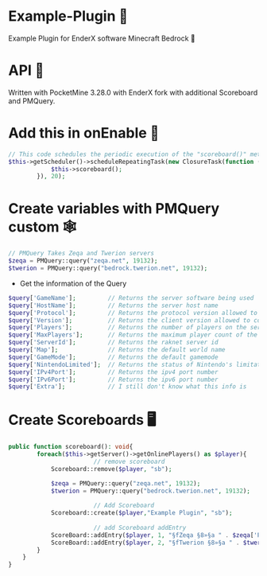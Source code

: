 # Example-Plugin :abacus:
Example Plugin for EnderX software Minecraft Bedrock :battery:

# API :bee:
Written with PocketMine 3.28.0 with EnderX fork with additional Scoreboard and PMQuery.

# Add this in onEnable 	:battery:
```php
// This code schedules the periodic execution of the "scoreboard()" method every 20 time units using the application's "scheduler".
$this->getScheduler()->scheduleRepeatingTask(new ClosureTask(function (): void{
			$this->scoreboard();
		}), 20);
```
</details>


# Create variables with PMQuery custom :spider_web:
```php
// PMQuery Takes Zeqa and Twerion servers
$zeqa = PMQuery::query("zeqa.net", 19132);
$twerion = PMQuery::query("bedrock.twerion.net", 19132);
```
</details>

- Get the information of the Query
```php
$query['GameName'];         // Returns the server software being used
$query['HostName'];         // Returns the server host name
$query['Protocol'];         // Returns the protocol version allowed to connect
$query['Version'];          // Returns the client version allowed to connect
$query['Players'];          // Returns the number of players on the server currently
$query['MaxPlayers'];       // Returns the maximum player count of the server
$query['ServerId'];         // Returns the raknet server id
$query['Map'];              // Returns the default world name
$query['GameMode'];         // Returns the default gamemode
$query['NintendoLimited'];  // Returns the status of Nintendo's limitation to join
$query['IPv4Port'];         // Returns the ipv4 port number
$query['IPv6Port'];         // Returns the ipv6 port number
$query['Extra'];            // I still don't know what this info is
```
</details>

# Create Scoreboards :desktop_computer:
```php
public function scoreboard(): void{
		foreach($this->getServer()->getOnlinePlayers() as $player){
                        // remove scoreboard
			Scoreboard::remove($player, "sb");

			$zeqa = PMQuery::query("zeqa.net", 19132);
			$twerion = PMQuery::query("bedrock.twerion.net", 19132);
      
                        // Add Scoreboard
			Scoreboard::create($player,"Example Plugin", "sb");
      
                        // add Scoreboard addEntry
			ScoreBoard::addEntry($player, 1, "§fZeqa §8»§a " . $zeqa['Players'], "sb");
			ScoreBoard::addEntry($player, 2, "§fTwerion §8»§a " . $twerion['Players'], "sb");
		}
	}
}
```
</details>
